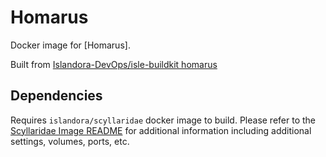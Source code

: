 # Homarus

Docker image for [Homarus].

Built from [Islandora-DevOps/isle-buildkit homarus](https://github.com/Islandora-DevOps/isle-buildkit/tree/main/homarus)


## Dependencies

Requires `islandora/scyllaridae` docker image to build. Please refer to the
[Scyllaridae Image README](../scyllaridae/README.md) for additional information including
additional settings, volumes, ports, etc.
